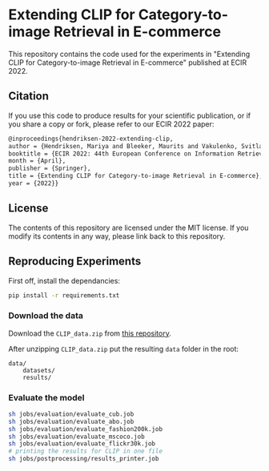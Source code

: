 # Extending CLIP for Category-to-image Retrieval in E-commerce

This repository contains the code used for the experiments in "Extending CLIP for Category-to-image Retrieval
in E-commerce" published at ECIR 2022.

## Citation
If you use this code to produce results for your scientific publication, or if you share a copy or fork, please refer to our ECIR 2022 paper:

```latex
@inproceedings{hendriksen-2022-extending-clip,
author = {Hendriksen, Mariya and Bleeker, Maurits and Vakulenko, Svitlana and van Noord, Nanne and Kuiper, Ernst and de Rijke, Maarten},
booktitle = {ECIR 2022: 44th European Conference on Information Retrieval},
month = {April},
publisher = {Springer},
title = {Extending CLIP for Category-to-image Retrieval in E-commerce},
year = {2022}}
```

## License
The contents of this repository are licensed under the MIT license. If you modify its contents in any way, please link back to this repository.


## Reproducing Experiments

First off, install the dependancies:
```bash
pip install -r requirements.txt
```

### Download the data
Download the `CLIP_data.zip` from [this repository](https://zenodo.org/record/7298031#.Y2jgU-zMLtV). 


After unzipping `CLIP_data.zip` put the resulting `data` folder in the root:

```angular2html
data/
    datasets/
    results/
```


### Evaluate the model

```bash
sh jobs/evaluation/evaluate_cub.job
sh jobs/evaluation/evaluate_abo.job
sh jobs/evaluation/evaluate_fashion200k.job
sh jobs/evaluation/evaluate_mscoco.job
sh jobs/evaluation/evaluate_flickr30k.job
# printing the results for CLIP in one file
sh jobs/postprocessing/results_printer.job
```
